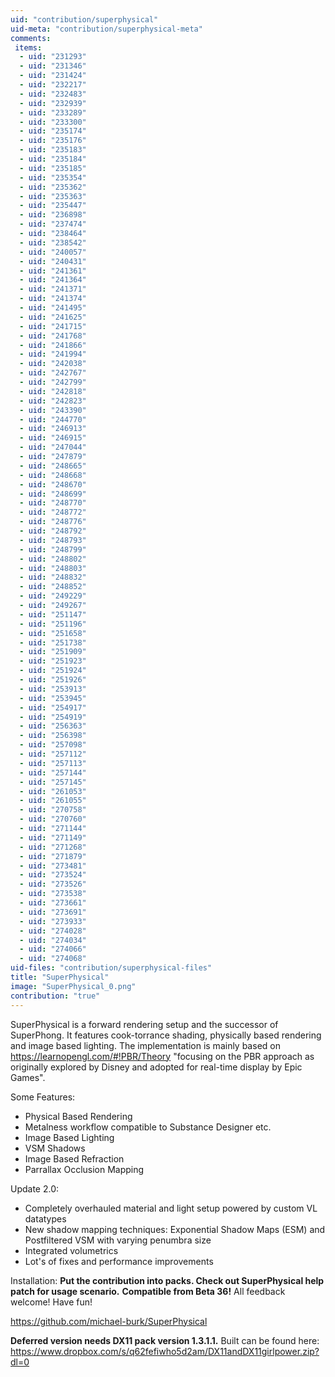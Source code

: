 ```yaml
---
uid: "contribution/superphysical"
uid-meta: "contribution/superphysical-meta"
comments: 
 items: 
  - uid: "231293"
  - uid: "231346"
  - uid: "231424"
  - uid: "232217"
  - uid: "232483"
  - uid: "232939"
  - uid: "233289"
  - uid: "233300"
  - uid: "235174"
  - uid: "235176"
  - uid: "235183"
  - uid: "235184"
  - uid: "235185"
  - uid: "235354"
  - uid: "235362"
  - uid: "235363"
  - uid: "235447"
  - uid: "236898"
  - uid: "237474"
  - uid: "238464"
  - uid: "238542"
  - uid: "240057"
  - uid: "240431"
  - uid: "241361"
  - uid: "241364"
  - uid: "241371"
  - uid: "241374"
  - uid: "241495"
  - uid: "241625"
  - uid: "241715"
  - uid: "241768"
  - uid: "241866"
  - uid: "241994"
  - uid: "242038"
  - uid: "242767"
  - uid: "242799"
  - uid: "242818"
  - uid: "242823"
  - uid: "243390"
  - uid: "244770"
  - uid: "246913"
  - uid: "246915"
  - uid: "247044"
  - uid: "247879"
  - uid: "248665"
  - uid: "248668"
  - uid: "248670"
  - uid: "248699"
  - uid: "248770"
  - uid: "248772"
  - uid: "248776"
  - uid: "248792"
  - uid: "248793"
  - uid: "248799"
  - uid: "248802"
  - uid: "248803"
  - uid: "248832"
  - uid: "248852"
  - uid: "249229"
  - uid: "249267"
  - uid: "251147"
  - uid: "251196"
  - uid: "251658"
  - uid: "251738"
  - uid: "251909"
  - uid: "251923"
  - uid: "251924"
  - uid: "251926"
  - uid: "253913"
  - uid: "253945"
  - uid: "254917"
  - uid: "254919"
  - uid: "256363"
  - uid: "256398"
  - uid: "257098"
  - uid: "257112"
  - uid: "257113"
  - uid: "257144"
  - uid: "257145"
  - uid: "261053"
  - uid: "261055"
  - uid: "270758"
  - uid: "270760"
  - uid: "271144"
  - uid: "271149"
  - uid: "271268"
  - uid: "271879"
  - uid: "273481"
  - uid: "273524"
  - uid: "273526"
  - uid: "273538"
  - uid: "273661"
  - uid: "273691"
  - uid: "273933"
  - uid: "274028"
  - uid: "274034"
  - uid: "274066"
  - uid: "274068"
uid-files: "contribution/superphysical-files"
title: "SuperPhysical"
image: "SuperPhysical_0.png"
contribution: "true"
---
```


SuperPhysical is a forward rendering setup and the successor of SuperPhong.
It features cook-torrance shading, physically based rendering and image based lighting.
The implementation is mainly based on <https://learnopengl.com/#!PBR/Theory>
"focusing on the PBR approach as originally explored by Disney and adopted for real-time display by Epic Games".

Some Features:
* Physical Based Rendering
* Metalness workflow compatible to Substance Designer etc.
* Image Based Lighting
* VSM Shadows
* Image Based Refraction
* Parrallax Occlusion Mapping


Update 2.0:

* Completely overhauled material and light setup powered by custom VL datatypes
* New shadow mapping techniques: Exponential Shadow Maps (ESM) and Postfiltered VSM with varying penumbra size
* Integrated volumetrics
* Lot's of fixes and performance improvements

Installation:
**Put the contribution into packs. Check out SuperPhysical help patch for usage scenario.**
**Compatible from Beta 36!**
All feedback welcome! Have fun!

https://github.com/michael-burk/SuperPhysical

**Deferred version needs DX11 pack version 1.3.1.1.**
Built can be found here:
https://www.dropbox.com/s/q62fefiwho5d2am/DX11andDX11girlpower.zip?dl=0